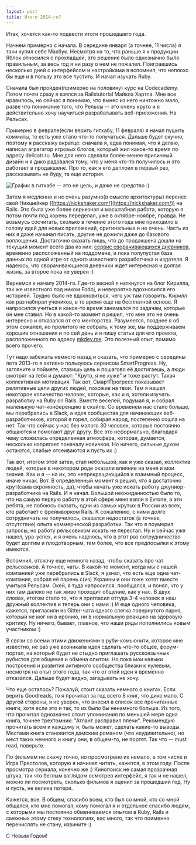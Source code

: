 ```yaml
---
layout: post
title: Итоги 2014-го?
---
```



Итак, хочется как-то подвести итоги прошедшего года.

Начнем примерно с начала. В середине января (а точнее, 11 числа) я таки купил себе Макбук. Несмотря на то, что раньше я к продукции Яблок относился с прохладцей, это решение было однозначно было правильным, за весь год я ни разу о нем не пожалел. Поигравшись несколько дней с интерфейсом и настройками я вспомнил, что неплохо бы еще и в пользу это все пустить. И начал изучать Ruby.

Сначала был пройден(примерно на половину) курс на Codecademy. Потом почти сразу я взялся за Railstutorial Майкла Хартла. Мне все нравилось, но сейчас я понимаю, что вынес из него ничтожно мало, разве что понимание того, что Рельсы -- это очень круто и я действительно хочу научиться разрабатывать веб-приложения. На Рельсах.

Примерно в феврале(если верить гитхабу, 11 февраля) я начал пушить коммиты, то есть уже стало что-то получаться. Дальше будет скучно, поэтому я расскажу вкратце: сначала я, едва понимая, что я делаю, написал агрегатор игровых блогов, который жил какое-то время по адресу delicatr.ru. Мне для него сделали более-менее приличный дизайн и я дико радовался тому, что у меня что-то получилось и это работает в продакшене. Про то, как я его деплоил в первый раз, рассказывать не буду, та еще история.

![График в гитхабе -- это не цель, и даже не средство :)](https://monosnap.com/image/nv502rM1160hVcMLcXhB0V5alPZfYR.png)

Затем я медленно и не очень разумно(в смысле архитектуры) перенес свой Никшейкер ([https://nickshaker.com/](https://nickshaker.com/)) на Rails. Это была уже более серьезная и масштабная работа, которую я потом почти под корень переделал, уже в октябре-ноябре, правда. Не возьмусь сосчитать, сколько в течение этого года мне приходило в голову идей для новых приложений, оригинальных и не очень. Часть из них я даже начинал писать, другие не дожили даже до базового воплощения. Достаточно сказать лишь, что до продакшена дошли на текущий момент всего два из них: [сервис сворачивающихся дневников](http://days.frey.su/), временно расположенный на поддомене, и пока полупустая база данных по одной игре от одного известного разработчика и издателя. Я надеюсь, что сворачивающиеся дневники ждет интересная и долгая жизнь, за второе пока не уверен :)

Вернемся к началу 2014-го. Где-то весной я наткнулся на блог Кирилла, так же известного под ником Fodoj, и невероятно вдохновился его историей. Трудно было не вдохновиться, чего уж там говорить. Кирилл как раз набирал учеников, в то время еще на бесплатной основе. Я напросился учиться и какое-то время занимался по задачам, которые он мне ставил. Но в какой-то момент я решил, что мне это не очень интересно и отказался от его менторства. Разумеется, позднее я об этом сожалел, но пролитого не собрать, к тому же, мы поддерживаем хорошие отношения и по сей день и я пишу статьи для его проекта, расположенного по адресу [mkdev.me](http://mkdev.me/). Это полезный опыт, помимо всего прочего.

Тут надо забежать немного назад и сказать, что примерно с середины лета 2013-го я активно пользуюсь сервисом SmartProgress. Ну, загляните и поймете, ставишь цель и пошагово её достигаешь, а люди смотрят на тебя и думают: "Круто, я не хуже" и тоже растут. Такая коллективная мотивация. Так вот, СмартПрогресс показывает релятивные цели других людей, похожие на твои. Там я нашел некоторое количество человек, которые, как и я, хотели изучать разработку на Ruby on Rails. Вместе веселей, подумал я, и собрал маленькую чат-конференцию в скайпе. Со временем нас стало больше, мы перебрались в Slack, а идея сообщества для начинающих веб-разработчиков, которой я горел, собирая народ, постепенно сошла на нет. Так что сейчас у нас без малого 30 человек, которые постоянно общаются и помогают друг другу. Все это неформально, благодаря чему сложилась определенная атмосфера, которая, думается, несколько напрягает поначалу новичков. Но ничего, сильные духом остаются, слабые отсеиваются и пусть их :)

Так вот, итогом этой затеи, стал небольшой, как я уже сказал, коллектив людей, которые в некотором роде оказали влияние на меня и мои знания. Как и я -- на их, это непрекращающийся и взаимный процесс, иначе никак. Вот. В определенный момент я решил, что я достаточно крут(сама скромность, да), чтобы начать уже искать работу джуниор-разработчика на Rails. И я начал. Большой неожиданностью было то, что на самую первую работу в этой сфере меня взяли в Evrone, а эти ребята, не побоюсь сказать, одни из самых крутых в России из всех, кто работает с фреймворком Rails. К сожалению, с ними долго сотрудничать не получилось, сказался недостаток (а точнее, отсутствие) опыта коммерческой разработки. Так что я поумерил запросы, но работу рельсовиком искать не перестал. Ну и сейчас уже нашел, ура-успех, и я очень надеюсь, что в этот раз сотрудничество будет долгим и плодотворным, тем более, что все предпосылки к этому имеются. 

Вспомнил, отскочу еще немного назад, чтобы сказать про чат рельсовиков. А точнее, чаты. В какой-то момент, когда мы с нашей компанией уже перебрались в Slack, я узнал, что есть еще одна чат-компания, собрал её парень с(из) Украины и они тоже хотят вместе учиться Рельсам. Окей, я туда напросился, пообщался, и понял, что у них там далеко не так живо проходит общение, как у нас. В двух словах, итогом стало то, что я пригласил оттуда 3-4 человек в наш дружный коллектив и теперь они с нами :) И еще одного человека, кажется, пригласили из Gitter-чата одного слегка повернутого парня, который не мог ни в иронию, ни в нормальную реакцию на здоровую критику. Ну ничего, бывает, главное, что наши ряды пополнились новым участником :)

В связи со всеми этими движениями в руби-комьюнити, которое мне известно, не раз уже возникала идея сделать что-то общее, форум-портал, на который будет не стыдно приглашать русскоязычных рубистов для общения и обмена опытом. Но пока мои навыки построения и развития активного сообщества близки к нулевым, несмотря на опыт этого года, так что от этой идеи я временно отказался. Дальше будет видно, загадывать не хочу.

Что еще осталось? Пожалуй, стоит сказать немного о книгах. Если верить Goodreads, то я прочитал за год всего 8 книг, что дико мало. С другой стороны, я не уверен, что вносил в список все прочитанные книги, хотя если это и так, то их было бы ненамного больше. Из того, что прочитал однозначно стоит упоминания по меньшей мере одна книга, точнее трехтомник: "Атлант расправил плечи". Рекомендую прочитать всем и каждому и, быть может, сделать какие-то выводы. Местами книга становится дамским романом (что неудивительно), но мест таких немного и книгу они, в общем-то, не портят. Так что -- must read, поверьте. 

По фильмам не скажу точно, но просмотрено их немало, в том числе и Игра Престолов, которую я начинал читать, кажется, в этом году. После просмотра сериала, конечно же :) Кинопоиск не самая прозрачная штука, так что беглым взглядом осмотрев интерфейс, я так и не нашел, можно ли посмотреть, сколько фильмов я оценил за прошедший год. Ну и пусть, не велика потеря.

Кажется, все. В общем, спасибо всем, кто был со мной, кто со мной общался, кто мне помогал, кому помогал я и отдельное спасибо людям, с которыми мы постоянно обмениваемся опытом в Ruby, Rails и смежных этому стеку технологиях, вас много, так что поименно перечислять не стану, извините :)

С Новым Годом!